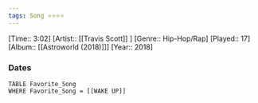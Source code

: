 ```yaml
---
tags: Song ⭐⭐⭐⭐ 
---
```

[Time:: 3:02]
[Artist:: [[Travis Scott]] ]
[Genre:: Hip-Hop/Rap]
[Played:: 17]
[Album:: [[Astroworld (2018)]]]
[Year:: 2018]
### Dates
````dataview
TABLE Favorite_Song
WHERE Favorite_Song = [[WAKE UP]]
````